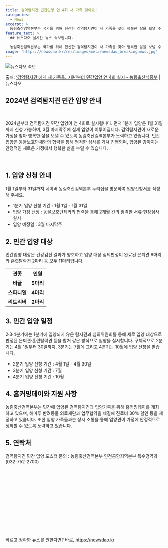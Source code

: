 ```yaml
---
title: 검역탐지견 민간입양 연 4회 새 가족 찾아요!
categories:
  - News
excerpt: >
  농림축산검역본부는 국가를 위해 헌신한 검역탐지견이 새 가족을 찾아 행복한 삶을 보낼 수 있도록 2024년 검…
feature_text: >
  ## 뉴스다오 실시간 뉴스 속보입니다.

  농림축산검역본부는 국가를 위해 헌신한 검역탐지견이 새 가족을 찾아 행복한 삶을 보낼 수 있도록 2024년 검…
image: 'https://newsdao.kr/res/images/meta/newsdao_breakingnews.jpg'
---
```


![뉴스다오 속보](https://newsdao.kr/res/images/meta/newsdao_breakingnews.jpg)

<p>출처: <a href="https://newsdao.kr/2874" rel="dofollow">‘검역탐지견’에게 새 가족을…내년부터 민간입양 연 4회 실시 - 농림축산식품부</a> | 뉴스다오</p>

<h2 data-ke-size="size26">2024년 검역탐지견 민간 입양 안내</h2>
<p data-ke-size="size16">&nbsp;</p>
2024년부터 검역탐지견 민간 입양이 연 4회로 실시됩니다. 먼저 1분기 입양은 1월 31일까지 신청 가능하며, 3월 마지막주에 실제 입양이 이루어집니다. 검역탐지견이 새로운 가정을 찾아 행복한 삶을 보낼 수 있도록 농림축산검역본부가 노력하고 있습니다. 민간입양은 동물보호단체와의 협력을 통해 엄격한 심사를 거쳐 진행되며, 입양된 강아지는 안정적인 새로운 가정에서 행복한 삶을 누릴 수 있습니다.
<p data-ke-size="size16">&nbsp;</p>

<h2 data-ke-size="size26">1. 입양 신청 안내</h2>
<p data-ke-size="size16">1월 1일부터 31일까지 네이버 농림축산검역본부 누리집을 방문하여 입양신청서를 작성해 주세요.</p>
<ul>
	<li>1분기 입양 신청 기간 : 1월 1일 - 1월 31일</li>
	<li>입양 가정 선정 : 동물보호단체와의 협력을 통해 2개월 간의 엄격한 서류·현장심사 실시</li>
	<li>입양 예정일 : 3월 마지막주</li>
</ul>

<h2 data-ke-size="size26">2. 민간 입양 대상</h2>
<p data-ke-size="size16">민간입양 대상은 건강검진 결과가 양호하고 입양 대상 심의판정이 완료된 은퇴견 9마리와 훈련탈락견 2마리 등 모두 11마리입니다. </p>
<table>
	<tr>
		<td style="text-align: center; height: 17px;"><b>견종</b></td>
		<td style="text-align: center; height: 17px;"><b>인원</b></td>
	</tr>
	<tr>
		<td style="text-align: center; height: 17px;"><b>비글</b></td>
		<td style="text-align: center; height: 17px;"><b>5마리</b></td>
	</tr>
	<tr>
		<td style="text-align: center; height: 17px;"><b>스파니엘</b></td>
		<td style="text-align: center; height: 17px;"><b>4마리</b></td>
	</tr>
	<tr>
		<td style="text-align: center; height: 17px;"><b>리트리버</b></td>
		<td style="text-align: center; height: 17px;"><b>2마리</b></td>
	</tr>
</table>

<h2 data-ke-size="size26">3. 민간 입양 일정</h2>
<p data-ke-size="size16">2·3·4분기에는 1분기에 입양되지 않은 탐지견과 심의위원회를 통해 새로 입양 대상으로 판정된 은퇴견·훈련탈락견 등을 합쳐 같은 방식으로 입양을 실시합니다. 구체적으로 2분기는 4월 1일부터 30일까지, 3분기는 7월에 그리고 4분기는 10월에 입양 신청을 받습니다.</p>
<ul>
	<li>2분기 입양 신청 기간 : 4월 1일 - 4월 30일</li>
	<li>3분기 입양 신청 기간 : 7월</li>
	<li>4분기 입양 신청 기간 : 10월</li>
</ul>

<h2 data-ke-size="size26">4. 홈커밍데이와 지원 사항</h2>
<p data-ke-size="size16">농림축산검역본부는 민간에 입양된 검역탐지견과 입양가족을 위해 홈커밍데이를 개최하고 있으며, 해마루 반려동물 의료재단과 업무협약을 체결해 진료비 30% 할인 등을 제공하고 있습니다. 또한 입양 가족들과는 상시 소통을 통해 입양견이 가정에 안정적으로 정착할 수 있도록 노력하고 있습니다.</p>

<h2 data-ke-size="size26">5. 연락처</h2>
<p data-ke-size="size16">검역탐지견 민간 입양 포스터 문의 : 농림축산검역본부 인천공항지역본부 특수검역과(032-752-2700)</p>
<p data-ke-size="size16">&nbsp;</p>
<p data-ke-size="size16">&nbsp;</p>
<p data-ke-size="size16">&nbsp;</p>
<p data-ke-size="size16">&nbsp;</p>
<p data-ke-size="size16">&nbsp;</p>
<p data-ke-size="size16">&nbsp;</p>
<p data-ke-size="size16">&nbsp;</p> 

빠르고 정확한 뉴스를 원한다면? 바로, <a href="https://newsdao.kr" rel="dofollow">https://newsdao.kr</a>


    
